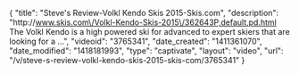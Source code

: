 {
    "title": "Steve's Review-Volkl Kendo Skis 2015-Skis.com",
    "description": "http:\/\/www.skis.com\/Volkl-Kendo-Skis-2015\/362643P,default,pd.html The Volkl Kendo is a high powered ski for advanced to expert skiers that are looking for a ...",
    "videoid": "3765341",
    "date_created": "1411361070",
    "date_modified": "1418181993",
    "type": "captivate",
    "layout": "video",
    "url": "\/v\/steve-s-review-volkl-kendo-skis-2015-skis-com\/3765341"
}